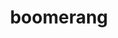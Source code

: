 ---
layout: objects
title: boomerang
emoji: boomerang
permalink: 🪃.html
image: assets/img/3moji/boomerang.png
---